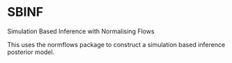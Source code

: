 # SBINF

Simulation Based Inference with Normalising Flows

This uses the normflows package to construct a simulation based inference posterior model. 
